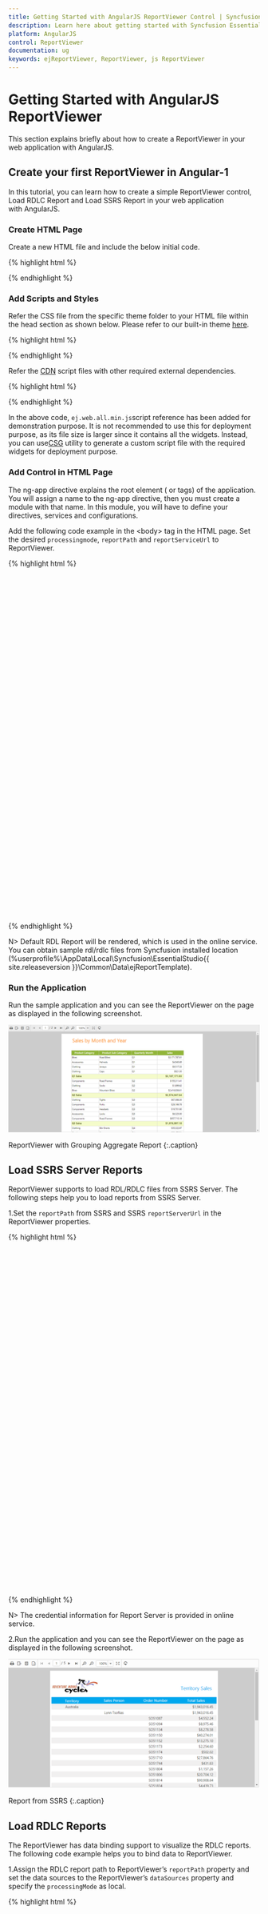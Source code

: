 ```yaml
---
title: Getting Started with AngularJS ReportViewer Control | Syncfusion
description: Learn here about getting started with Syncfusion Essential AngularJS ReportViewer Control, its elements, and more.
platform: AngularJS
control: ReportViewer
documentation: ug 
keywords: ejReportViewer, ReportViewer, js ReportViewer 
---
```


# Getting Started with AngularJS ReportViewer

This section explains briefly about how to create a ReportViewer in your web application with AngularJS.

## Create your first ReportViewer in Angular-1

In this tutorial, you can learn how to create a simple ReportViewer control, Load RDLC Report and Load SSRS Report in your web application with AngularJS.

### Create HTML Page

Create a new HTML file and include the below initial code.

{% highlight html %}

<!DOCTYPE html>
<html lang="en" xmlns="http://www.w3.org/1999/xhtml" ng-app="syncApp">
    <head>
        <meta charset="utf-8" />
        <title> </title>
    </head>
    <body>
    </body>
</html>

{% endhighlight %}

### Add Scripts and Styles

Refer the CSS file from the specific theme folder to your HTML file within the head section as shown below. Please refer to our built-in theme [here](https://help.syncfusion.com/js/theming-in-essential-javascript-components).

{% highlight html %}

<head>
    <meta charset="utf-8" />
    <title>Getting Started - ReportViewer</title>
    <link href="http://cdn.syncfusion.com/{{ site.releaseversion }}/js/web/flat-azure/ej.web.all.min.css" rel="stylesheet" />
</head>

{% endhighlight %}

Refer the [CDN](https://help.syncfusion.com/js/cdn) script files with other required external dependencies.

{% highlight html %}

<head>
    <meta charset="utf-8" />
    <title>Getting Started - ReportViewer</title>
    <link href="http://cdn.syncfusion.com/{{ site.releaseversion }}/js/web/flat-azure/ej.web.all.min.css" rel="stylesheet" />
    <script src="http://cdn.syncfusion.com/js/assets/external/jquery-3.0.0.min.js"></script>
    <script src="http://cdn.syncfusion.com/js/assets/external/jsrender.min.js"></script>
    <script src="http://cdn.syncfusion.com/js/assets/external/angular.min.js"></script>
    <script src="http://cdn.syncfusion.com/{{ site.releaseversion }}/js/web/ej.web.all.min.js"></script>
    <script src="http://cdn.syncfusion.com/{{ site.releaseversion }}/js/common/ej.widget.angular.min.js"></script>
</head>

{% endhighlight %}

In the above code, `ej.web.all.min.js`script reference has been added for demonstration purpose. It is not recommended to use this for deployment purpose, as its file size is larger since it contains all the widgets. Instead, you can use[CSG](http://csg.syncfusion.com/# "") utility to generate a custom script file with the required widgets for deployment purpose.

### Add Control in HTML Page

The ng-app directive explains the root element (<html> or <body> tags) of the application. You will assign a name to the ng-app directive, then you must create a module with that name. In this module, you will have to define your directives, services and configurations.

Add the following code example in the &lt;body&gt; tag in the HTML page. Set the desired `processingmode`, `reportPath` and `reportServiceUrl` to ReportViewer.

{% highlight html %}

<div ng-controller="GroupingAggregateCrtl">
    <div id="container" ej-reportviewer e-reportserviceurl="reportServiceUrl" e-processingmode="remoteMode" e-isresponsive="true" e-reportpath="rdlReportPath" style="width:100%;height:680px;"> </div>
</div>

<script type="text/javascript">
    angular.module('syncApp', ['ejangular']).controller('GroupingAggregateCrtl', function ($scope, $interval) {
        $scope.reportServiceUrl = 'http://js.syncfusion.com/ejservices/api/ReportViewer';
        $scope.remoteMode = ej.ReportViewer.ProcessingMode.Remote;
        $scope.rdlReportPath = 'GroupingAgg.rdl';
    });
</script>

{% endhighlight %}

N> Default RDL Report will be rendered, which is used in the online service. You can obtain sample rdl/rdlc files from Syncfusion installed location (%userprofile%\AppData\Local\Syncfusion\EssentialStudio\{{ site.releaseversion }}\Common\Data\ejReportTemplate).

### Run the Application

Run the sample application and you can see the ReportViewer on the page as displayed in the following screenshot.

![AngularJS ReportViewer grouping aggregate](Getting-Started_images/Getting-Started_img1.png) 

ReportViewer with Grouping Aggregate Report
{:.caption}

## Load SSRS Server Reports

ReportViewer supports to load RDL/RDLC files from SSRS Server. The following steps help you to load reports from SSRS Server.

1.Set the `reportPath` from SSRS and SSRS `reportServerUrl` in the ReportViewer properties.

{% highlight html %}

<div ng-controller="TerritorySalesCrtl">
    <div id="container" ej-reportviewer e-reportserviceurl="reportServiceUrl" e-reportserverurl="ServerUrl" e-processingmode="remoteMode" e-isresponsive="true" e-reportpath="ssrsReportPath" style="width:100%;height:680px;"></div>
</div>

<script type="text/javascript">
    angular.module('syncApp', ['ejangular']).controller('TerritorySalesCrtl', function ($scope, $interval) {
        $scope.ServerUrl = 'http://mvc.syncfusion.com/reportserver';
        $scope.reportServiceUrl = 'http://js.syncfusion.com/ejservices/api/ReportViewer';
        $scope.remoteMode = ej.ReportViewer.ProcessingMode.Remote;
        $scope.ssrsReportPath = "/SSRSSamples2/Territory Sales new";
    });
</script>

{% endhighlight %}

N> The credential information for Report Server is provided in online service. 

2.Run the application and you can see the ReportViewer on the page as displayed in the following screenshot.

   ![AngularJS ReportViewer Load SSRS Server Reports](Getting-Started_images/Getting-Started_img2.png) 
   
   Report from SSRS
   {:.caption}

## Load RDLC Reports

The ReportViewer has data binding support to visualize the RDLC reports. The following code example helps you to bind data to ReportViewer.

1.Assign the RDLC report path to ReportViewer’s `reportPath` property and set the data sources to the ReportViewer’s `dataSources` property and specify the `processingMode` as local.

{% highlight html %}

<div ng-controller="AreaChartCrtl">
    <div id="container" ej-reportviewer e-reportserviceurl="reportServiceUrl" e-processingmode="localMode" e-isresponsive="true" e-reportpath="rdlcReportPath" e-datasources="dataSource" style="width:100%;height:680px;"></div>
</div>
<script type="text/javascript">
    angular.module('syncApp', ['ejangular']).controller('AreaChartCrtl', function ($scope, $interval) {
        $scope.reportServiceUrl = 'http://js.syncfusion.com/ejservices/api/ReportViewer';
        $scope.localMode = ej.ReportViewer.ProcessingMode.Local;
        $scope.rdlcReportPath = 'AreaCharts.rdlc';
        $scope.dataSource = [{
            value: [
              { SalesPersonID: 281, FullName: 'Ito', Title: 'Sales Representative', SalesTerritory: 'South West', Y2002: 0, Y2003: 28000, Y2004: 3018725 },
              { SalesPersonID: 282, FullName: 'Saraiva', Title: 'Sales Representative', SalesTerritory: 'Canada', Y2002: 25000, Y2003: 14000, Y2004: 3189356 },
              { SalesPersonID: 283, FullName: 'Cambell', Title: 'Sales Representative', SalesTerritory: 'North West', Y2002: 12000, Y2003: 13000, Y2004: 1930885 },
              { SalesPersonID: 275, FullName: 'Blythe', Title: 'Sales Representative', SalesTerritory: 'North East', Y2002: 19000, Y2003: 47000, Y2004: 4557045 },
              { SalesPersonID: 276, FullName: 'Mitchell', Title: 'Sales Representative', SalesTerritory: 'South West', Y2002: 28000, Y2003: 46000, Y2004: 5240075 },
              { SalesPersonID: 277, FullName: 'Carson', Title: 'Sales Representative', SalesTerritory: 'Central', Y2002: 33000, Y2003: 49000, Y2004: 3857163 },
              { SalesPersonID: 278, FullName: 'Vargas', Title: 'Sales Representative', SalesTerritory: 'Canada', Y2002: 11000, Y2003: 14000, Y2004: 1764938 },
              { SalesPersonID: 279, FullName: 'Reiter', Title: 'Sales Representative', SalesTerritory: 'South East', Y2002: 32000, Y2003: 26000, Y2004: 2811012 }
            ],
            name: 'AdventureWorksXMLDataSet'
        }];
    });
</script>

{% endhighlight %}

N> Default RDLC Report will be rendered, which is used in the online service. You can obtain sample rdl/rdlc files from Syncfusion installed location (%userprofile%\AppData\Local\Syncfusion\EssentialStudio\{{ site.releaseversion }}\Common\Data\ejReportTemplate).

2.Run the application and you can see the ReportViewer on the page as displayed in the following screenshot.

   ![AngularJS ReportViewer Load RDLC Reports](Getting-Started_images/Getting-Started_img3.png) 
   
   Area Chart RDLC Report
   {:.caption}

